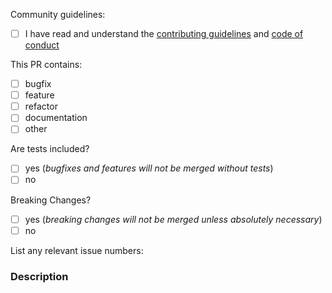 <!--
  We ❤️ Pull Requests!

  Thanks for putting in the work to contribute to this project.

  Pull Request Requirements:
  * Please include tests to illustrate the problem this PR resolves.
  * Please run prettier and eslint.
  * Please update the documentation where necessary.

  Please place an x (no spaces - [x]) in all [ ] that apply.
-->

Community guidelines:

- [ ] I have read and understand the
      [contributing guidelines](https://github.com/extend-chrome/.github/blob/master/CONTRIBUTING.md)
      and
      [code of conduct](https://github.com/extend-chrome/.github/blob/master/CODE_OF_CONDUCT.md)

This PR contains:

- [ ] bugfix
- [ ] feature
- [ ] refactor
- [ ] documentation
- [ ] other

Are tests included?

- [ ] yes (_bugfixes and features will not be merged without tests_)
- [ ] no

Breaking Changes?

- [ ] yes (_breaking changes will not be merged unless absolutely necessary_)
- [ ] no

List any relevant issue numbers:

### Description

<!--
  Please be thorough and clearly explain the problem being solved.
  * If this PR adds a feature, look for previous discussion on the feature by searching the issues first.
  * Is this PR related to an issue?
-->
